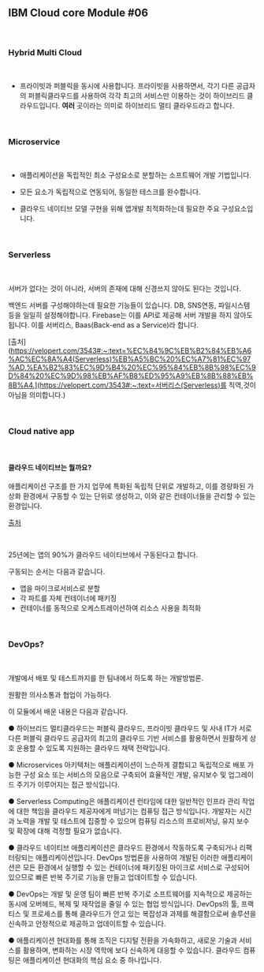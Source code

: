 ## IBM Cloud core Module #06



<br>

### Hybrid Multi Cloud

<br>

- 프라이빗과 퍼블릭을 동시에 사용합니다. 프라이빗을 사용하면서, 각기 다른 공급자의 퍼블릭클라우드를 사용하여 각각 최고의 서비스만 이용하는 것이 하이브리드 클라우드입니다. **여러** 곳이라는 의미로 하이브리드 멀티 클라우드라고 합니다.

<br>

### Microservice

<br>

- 애플리케이션을 독립적인 최소 구성요소로 분할하는 소프트웨어 개발 기법입니다.

- 모든 요소가 독립적으로 연동되어, 동일한 테스크를 완수합니다.

- 클라우드 네이티브 모델 구현을 위해 앱개발 최적화하는데 필요한 주요 구성요소입니다.

<br>

### Serverless

<br>

서버가 없다는 것이 아니라, 서버의 존재에 대해 신경쓰지 않아도 된다는 것입니다.

백엔드 서버를 구성해야하는데 필요한 기능들이 있습니다. DB, SNS연동, 파일시스템 등을 일일히 설정해야합니다. Firebase는 이를 API로 제공해 서버 개발을 하지 않아도 됩니다.  이를 서버리스, Baas(Back-end as a Service)라 합니다.

[출처](https://velopert.com/3543#:~:text=%EC%84%9C%EB%B2%84%EB%A6%AC%EC%8A%A4(Serverless)%EB%A5%BC%20%EC%A7%81%EC%97%AD,%EA%B2%83%EC%9D%B4%20%EC%95%84%EB%8B%98%EC%9D%84%20%EC%9D%98%EB%AF%B8%ED%95%A9%EB%8B%88%EB%8B%A4.](https://velopert.com/3543#:~:text=서버리스(Serverless)를 직역,것이 아님을 의미합니다.)

<br>

### Cloud native app

<br>



#### 클라우드 네이티브는 뭘까요?

애플리케이션 구조를 한 가지 업무에 특화된 독립적 단위로 개발하고, 이를 경량화된 가상화 환경에서 구동할 수 있는 단위로 생성하고, 이와 같은 컨테이너들을 관리할 수 있는 환경입니다.



[출처](https://www.e4ds.com/sub_view.asp?ch=23&t=0&idx=11009)

<br>

25년에는 앱의 90%가 클라우드 네이티브에서 구동된다고 합니다.

구동되는 순서는 다음과 같습니다.

- 앱을 마이크로서비스로 분할
- 각 파트를 자체 컨테이너에 패키징
- 컨테이너를 동적으로 오케스트레이션하여 리소스 사용을 최적화



<br>

### DevOps?

<br>

개발에서 배포 및 테스트까지를 한 팀내에서 하도록 하는 개발방법론.

원활한 의사소통과 협업이 가능하다.



이 모듈에서 배운 내용은 다음과 같습니다.

● 하이브리드 멀티클라우드는 퍼블릭 클라우드, 프라이빗 클라우드 및 사내 IT가 서로 다른 퍼블릭 클라우드 공급자의 최고의 클라우드 기반 서비스를 활용하면서 원활하게 상호 운용할 수 있도록 지원하는 클라우드 채택 전략입니다.

● Microservices 아키텍처는 애플리케이션이 느슨하게 결합되고 독립적으로 배포 가능한 구성 요소 또는 서비스의 모음으로 구축되어 효율적인 개발, 유지보수 및 업그레이드 주기가 이루어지는 접근 방식입니다.

● Serverless Computing은 애플리케이션 런타임에 대한 일반적인 인프라 관리 작업에 대한 책임을 클라우드 제공자에게 떠넘기는 컴퓨팅 접근 방식입니다. 개발자는 시간과 노력을 개발 및 테스트에 집중할 수 있으며 컴퓨팅 리소스의 프로비저닝, 유지 보수 및 확장에 대해 걱정할 필요가 없습니다.

● 클라우드 네이티브 애플리케이션은 클라우드 환경에서 작동하도록 구축되거나 리팩터링되는 애플리케이션입니다. DevOps 방법론을 사용하여 개발된 이러한 애플리케이션은 모든 환경에서 실행할 수 있는 컨테이너에 패키징된 마이크로 서비스로 구성되어 있으므로 빠른 반복 주기로 기능을 만들고 업데이트할 수 있습니다.

● DevOps는 개발 및 운영 팀이 빠른 반복 주기로 소프트웨어를 지속적으로 제공하는 동시에 오버헤드, 복제 및 재작업을 줄일 수 있는 협업 방식입니다. DevOps의 툴, 프랙티스 및 프로세스를 통해 클라우드가 안고 있는 복잡성과 과제를 해결함으로써 솔루션을 신속하고 안정적으로 제공하고 업데이트할 수 있습니다.

● 애플리케이션 현대화를 통해 조직은 디지털 전환을 가속화하고, 새로운 기술과 서비스를 활용하며, 변화하는 시장 역학에 보다 신속하게 대응할 수 있습니다. 클라우드 컴퓨팅은 애플리케이션 현대화의 핵심 요소 중 하나입니다.